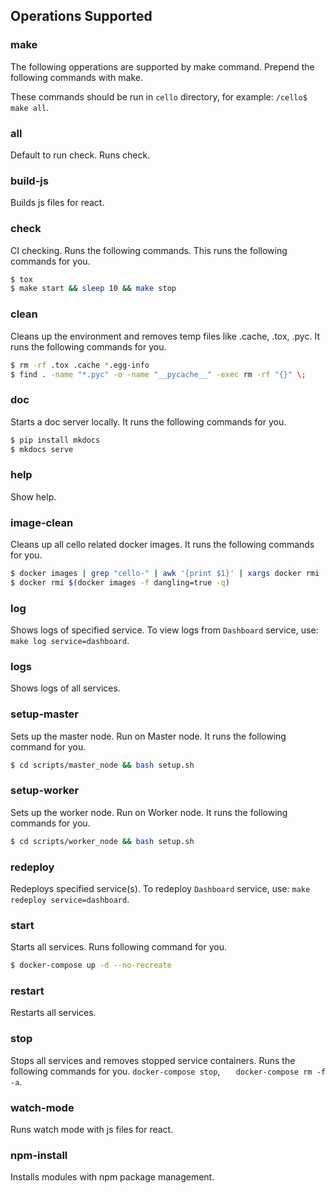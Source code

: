 ## Operations Supported
### make 

The following opperations are supported by make command. Prepend the following commands with make.

These commands should be run in `cello` directory,
for example: `/cello$ make all`.


### all           
Default to run check. Runs check.  

### build-js
Builds js files for react.

### check         
CI checking. Runs the following commands. This runs the following commands for you.
```sh 
$ tox
$ make start && sleep 10 && make stop
```

### clean         
Cleans up the environment and removes temp files like .cache, .tox, .pyc.
It runs the following commands for you. 
```sh 
$ rm -rf .tox .cache *.egg-info
$ find . -name "*.pyc" -o -name "__pycache__" -exec rm -rf "{}" \;
```

### doc          
Starts a doc server locally. It runs the following commands for you. 
```sh 
$ pip install mkdocs
$ mkdocs serve
```

### help
Show help.

### image-clean   
Cleans up all cello related docker images. It runs the following commands for you.
```sh 
$ docker images | grep "cello-" | awk '{print $1}' | xargs docker rmi -f
$ docker rmi $(docker images -f dangling=true -q)
```

### log           
Shows logs of specified service. To view logs from `Dashboard` service, use: `make log service=dashboard`.

### logs          
Shows logs of all services.

### setup-master  
Sets up the master node. Run on Master node. It runs the following command for you.
```sh 
$ cd scripts/master_node && bash setup.sh
```

### setup-worker  
Sets up the worker node. Run on Worker node. It runs the following commands for you.
```sh 
$ cd scripts/worker_node && bash setup.sh
```

### redeploy      
Redeploys specified service(s). To redeploy `Dashboard` service, use: `make redeploy service=dashboard`.

### start         
Starts all services. Runs following command for you.
```sh 
$ docker-compose up -d --no-recreate
```

### restart       
Restarts all services.

### stop          
Stops all services and removes stopped service containers. 
Runs the following commands for you.
 `docker-compose stop`,	`   docker-compose rm -f -a`.
### watch-mode
Runs watch mode with js files for react.

### npm-install
Installs modules with npm package management.